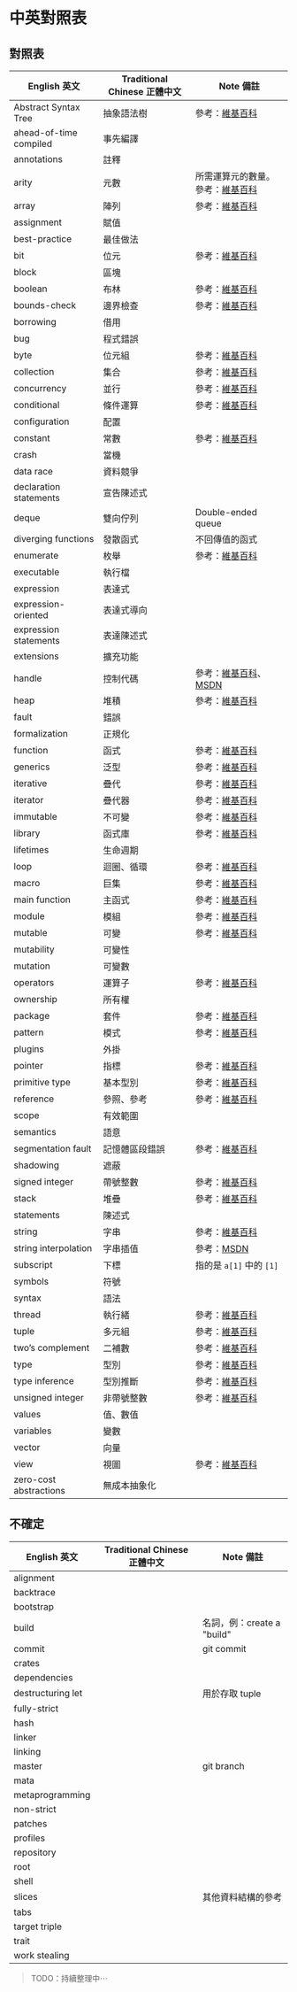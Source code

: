 # 中英對照表

## 對照表

English 英文           | Traditional Chinese 正體中文  | Note 備註
------------           |-----------------------------  |----------
Abstract Syntax Tree   | 抽象語法樹                    | 參考：[維基百科][AST]
ahead-of-time compiled | 事先編譯                      |
annotations            | 註釋                          |
arity                  | 元數                          | 所需運算元的數量。參考：[維基百科][arity]
array                  | 陣列                          | 參考：[維基百科][array]
assignment             | 賦值                          |
best-practice          | 最佳做法                      |
bit                    | 位元                          | 參考：[維基百科][bit]
block                  | 區塊                          |
boolean                | 布林                          | 參考：[維基百科][boolean]
bounds-check           | 邊界檢查                      | 參考：[維基百科][bounds-check]
borrowing              | 借用                          |
bug                    | 程式錯誤                      |
byte                   | 位元組                        | 參考：[維基百科][byte]
collection             | 集合                          | 參考：[維基百科][collection]
concurrency            | 並行                          | 參考：[維基百科][concurrency]
conditional            | 條件運算                      | 參考：[維基百科][conditional]
configuration          | 配置                          |
constant               | 常數                          | 參考：[維基百科][constant]
crash                  | 當機                          |
data race              | 資料競爭                      |
declaration statements | 宣告陳述式                    |
deque                  | 雙向佇列                      | Double-ended queue
diverging functions    | 發散函式                      | 不回傳值的函式
enumerate              | 枚舉                          | 參考：[維基百科][enumerate]
executable             | 執行檔                        |
expression             | 表達式                        |
expression-oriented    | 表達式導向                    |
expression statements  | 表達陳述式                    |
extensions             | 擴充功能                      |
handle                 | 控制代碼                      | 參考：[維基百科][handle]、[MSDN][handle_2]
heap                   | 堆積                          | 參考：[維基百科][heap]
fault                  | 錯誤                          |
formalization          | 正規化                        |
function               | 函式                          | 參考：[維基百科][function]
generics               | 泛型                          | 參考：[維基百科][generics]
iterative              | 疊代                          | 參考：[維基百科][iterative]
iterator               | 疊代器                        | 參考：[維基百科][iterator]
immutable              | 不可變                        | 參考：[維基百科][immutable]
library                | 函式庫                        | 參考：[維基百科][library]
lifetimes              | 生命週期                      |
loop                   | 迴圈、循環                    | 參考：[維基百科][loop]
macro                  | 巨集                          | 參考：[維基百科][macro]
main function          | 主函式                        | 參考：[維基百科][main function]
module                 | 模組                          | 參考：[維基百科][module]
mutable                | 可變                          | 參考：[維基百科][immutable]
mutability             | 可變性                        |
mutation               | 可變數                        |
operators              | 運算子                        | 參考：[維基百科][operators]
ownership              | 所有權                        |
package                | 套件                          | 參考：[維基百科][package]
pattern                | 模式                          | 參考：[維基百科][pattern]
plugins                | 外掛                          |
pointer                | 指標                          | 參考：[維基百科][pointer]
primitive type         | 基本型別                      | 參考：[維基百科][primitive type]
reference              | 參照、參考                    | 參考：[維基百科][reference]
scope                  | 有效範圍                      |
semantics              | 語意                          |
segmentation fault     | 記憶體區段錯誤                | 參考：[維基百科][segmentation fault]
shadowing              | 遮蔽                          |
signed integer         | 帶號整數                      | 參考：[維基百科][integer]
stack                  | 堆疊                          | 參考：[維基百科][stack]
statements             | 陳述式                        |
string                 | 字串                          | 參考：[維基百科][string]
string interpolation   | 字串插值                      | 參考：[MSDN][string interpolation]
subscript              | 下標                          | 指的是 `a[1]` 中的 `[1]`
symbols                | 符號                          |
syntax                 | 語法                          |
thread                 | 執行緒                        | 參考：[維基百科][thread]
tuple                  | 多元組                        | 參考：[維基百科][tuple]
two’s complement       | 二補數                        | 參考：[維基百科][two’s complement]
type                   | 型別                          | 參考：[維基百科][type]
type inference         | 型別推斷                      | 參考：[維基百科][type inference]
unsigned integer       | 非帶號整數                    | 參考：[維基百科][integer]
values                 | 值、數值                      |
variables              | 變數                          |
vector                 | 向量                          |
view                   | 視圖                          | 參考：[維基百科][view]
zero-cost abstractions | 無成本抽象化                  |


[AST]: https://zh.wikipedia.org/zh-tw/%E6%8A%BD%E8%B1%A1%E8%AA%9E%E6%B3%95%E6%A8%B9
[arity]: https://zh.wikipedia.org/zh-tw/%E5%85%83%E6%95%B0
[array]: https://zh.wikipedia.org/zh-tw/%E6%95%B0%E7%BB%84
[bit]: https://zh.wikipedia.org/zh-tw/%E4%BD%8D%E5%85%83
[boolean]: https://zh.wikipedia.org/wiki/%E5%B8%83%E7%88%BE_(%E6%95%B8%E6%93%9A%E9%A1%9E%E5%9E%8B)
[bounds-check]: https://zh.wikipedia.org/zh-tw/%E8%BE%B9%E7%95%8C%E6%A3%80%E6%9F%A5
[byte]: https://zh.wikipedia.org/zh-tw/%E5%AD%97%E8%8A%82
[collection]: https://zh.wikipedia.org/zh-tw/%E9%9B%86%E5%90%88_(%E8%AE%A1%E7%AE%97%E6%9C%BA%E7%A7%91%E5%AD%A6)
[concurrency]: https://zh.wikipedia.org/zh-tw/%E5%B9%B6%E5%8F%91%E8%AE%A1%E7%AE%97
[conditional]: https://zh.wikipedia.org/zh-tw/%E6%A2%9D%E4%BB%B6%E9%81%8B%E7%AE%97%E5%BC%8F
[constant]: https://zh.wikipedia.org/zh-tw/%E5%B8%B8%E6%95%B0
[enumerate]: https://zh.wikipedia.org/zh-tw/%E6%9E%9A%E4%B8%BE
[handle]: https://zh.wikipedia.org/zh-tw/%E5%8F%A5%E6%9F%84
[handle_2]: https://msdn.microsoft.com/zh-tw/library/yk97tc08.aspx
[heap]: https://zh.wikipedia.org/zh-tw/%E5%A0%86_(%E6%95%B0%E6%8D%AE%E7%BB%93%E6%9E%84)
[function]: https://zh.wikipedia.org/zh-tw/%E5%AD%90%E7%A8%8B%E5%BA%8F
[generics]: https://zh.wikipedia.org/zh-tw/%E6%B3%9B%E5%9E%8B
[integer]: https://zh.wikipedia.org/zh-tw/%E6%95%B4%E6%95%B0_(%E8%AE%A1%E7%AE%97%E6%9C%BA%E7%A7%91%E5%AD%A6)
[iterative]: https://zh.wikipedia.org/zh-tw/%E8%BF%AD%E4%BB%A3
[iterator]: https://zh.wikipedia.org/zh-tw/%E8%BF%AD%E4%BB%A3%E5%99%A8
[immutable]: https://zh.wikipedia.org/zh-tw/%E4%B8%8D%E5%8F%AF%E8%AE%8A%E7%89%A9%E4%BB%B6
[library]: https://zh.wikipedia.org/zh-tw/%E5%87%BD%E5%BC%8F%E5%BA%AB
[loop]: https://zh.wikipedia.org/zh-tw/%E6%8E%A7%E5%88%B6%E6%B5%81%E7%A8%8B#.E8.BF.B4.E5.9C.88
[macro]: https://zh.wikipedia.org/zh-tw/%E5%B7%A8%E9%9B%86
[main function]: https://zh.wikipedia.org/zh-tw/%E4%B8%BB%E5%87%BD%E5%BC%8F
[module]: https://zh.wikipedia.org/zh-tw/%E6%A8%A1%E7%B5%84_(%E7%A8%8B%E5%BC%8F%E8%A8%AD%E8%A8%88)
[operators]: https://zh.wikipedia.org/zh-tw/C%E5%92%8CC%2B%2B%E9%81%8B%E7%AE%97%E5%AD%90
[package]: https://zh.wikipedia.org/zh-tw/%E8%BD%AF%E4%BB%B6%E5%8C%85
[pattern]: https://zh.wikipedia.org/zh-tw/%E8%AE%BE%E8%AE%A1%E6%A8%A1%E5%BC%8F_(%E8%AE%A1%E7%AE%97%E6%9C%BA)
[pointer]: https://zh.wikipedia.org/zh-tw/%E6%8C%87%E6%A8%99_(%E9%9B%BB%E8%85%A6%E7%A7%91%E5%AD%B8)
[primitive type]: https://zh.wikipedia.org/zh-tw/%E5%8E%9F%E5%A7%8B%E5%9E%8B%E5%88%A5
[reference]: https://zh.wikipedia.org/zh-tw/%E5%8F%83%E7%85%A7
[segmentation fault]: https://zh.wikipedia.org/zh-tw/%E8%A8%98%E6%86%B6%E9%AB%94%E5%8D%80%E6%AE%B5%E9%8C%AF%E8%AA%A4
[stack]: https://zh.wikipedia.org/zh-tw/%E5%A0%86%E6%A0%88
[string]: https://zh.wikipedia.org/zh-tw/%E5%AD%97%E7%AC%A6%E4%B8%B2
[string interpolation]: https://msdn.microsoft.com/zh-tw/library/dn961160.aspx
[thread]: https://zh.wikipedia.org/zh-tw/%E7%BA%BF%E7%A8%8B
[tuple]: https://zh.wikipedia.org/zh-tw/%E5%A4%9A%E5%85%83%E7%BB%84
[two’s complement]: https://zh.wikipedia.org/zh-tw/%E4%BA%8C%E8%A3%9C%E6%95%B8
[type]: https://zh.wikipedia.org/zh-tw/%E8%B3%87%E6%96%99%E9%A1%9E%E5%9E%8B
[type inference]: https://zh.wikipedia.org/zh-tw/%E7%B1%BB%E5%9E%8B%E6%8E%A8%E8%AE%BA
[view]: https://zh.wikipedia.org/zh-tw/%E8%A7%86%E5%9B%BE


## 不確定

English 英文           | Traditional Chinese 正體中文  | Note 備註
------------           |-----------------------------  |----------
alignment              |                               |
backtrace              |                               |
bootstrap              |                               |
build                  |                               | 名詞，例：create a "build"
commit                 |                               | git commit
crates                 |                               |
dependencies           |                               |
destructuring let      |                               | 用於存取 tuple
fully-strict           |                               |
hash                   |                               |
linker                 |                               |
linking                |                               |
master                 |                               | git branch
mata                   |                               |
metaprogramming        |                               |
non-strict             |                               |
patches                |                               |
profiles               |                               |
repository             |                               |
root                   |                               |
shell                  |                               |
slices                 |                               | 其他資料結構的參考
tabs                   |                               |
target triple          |                               |
trait                  |                               |
work stealing          |                               |


> TODO：持續整理中⋯
